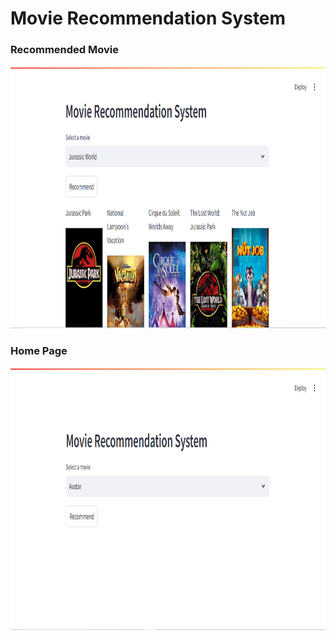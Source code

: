 # Movie Recommendation System

### Recommended Movie
<img src="https://github.com/gyan2976/Movie-Recommendation-System/blob/main/output/recmovies.png?raw=true" width="850" height="420">

### Home Page
<img src="https://github.com/gyan2976/Movie-Recommendation-System/blob/main/output/mainpage.png?raw=true" width="850" height="420">

